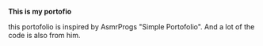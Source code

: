 **This is my portofio**

this portofolio is inspired by AsmrProgs "Simple Portofolio". And a lot of the code is also from him.

